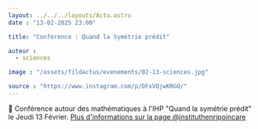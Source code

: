 ```yaml
---
layout: ../../../layouts/Actu.astro
date : "13-02-2025 23:00"

title: "Conférence : Quand la Symétrie prédit"

auteur :
  - sciences

image : "/assets/fildactus/evenements/02-13-sciences.jpg"

source : "https://www.instagram.com/p/DFxVQjwKRGO/"
---
```


📐 Conférence autour des mathématiques à l'IHP "Quand la symétrie prédit" le Jeudi 13 Février. [Plus d'informations sur la page @instituthenripoincare](https://billetterie-maison-poincare.ihp.fr/evenements/conferences-cartes-blanche/quand-la-symetrie-predit)